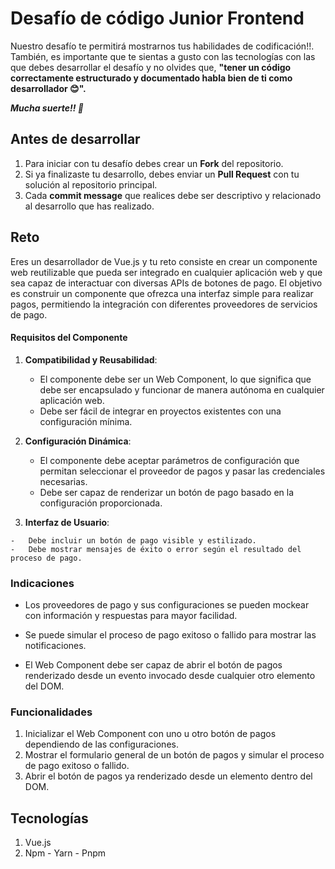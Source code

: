 
# Desafío de código Junior Frontend

Nuestro desafío te permitirá mostrarnos tus habilidades de codificación!!. También, es importante que te sientas a gusto con las tecnologías con las que debes desarrollar el desafío y no olvides que, **"tener un código correctamente estructurado y documentado habla bien de ti como desarrollador :blush:".**

***Mucha suerte!! :muscle:***

## Antes de desarrollar

1. Para iniciar con tu desafío debes crear un **Fork** del repositorio.
2. Si ya finalizaste tu desarrollo, debes enviar un **Pull Request** con tu solución al repositorio principal.
3. Cada **commit message** que realices debe ser descriptivo y relacionado al desarrollo que has realizado.


## Reto
Eres un desarrollador de Vue.js y tu reto consiste en crear un componente web reutilizable que pueda ser integrado en cualquier aplicación web y que sea capaz de interactuar con diversas APIs de botones de pago. El objetivo es construir un componente que ofrezca una interfaz simple para realizar pagos, permitiendo la integración con diferentes proveedores de servicios de pago.

#### Requisitos del Componente

1.  **Compatibilidad y Reusabilidad**:
    
    -   El componente debe ser un Web Component, lo que significa que debe ser encapsulado y funcionar de manera autónoma en cualquier aplicación web.
    -   Debe ser fácil de integrar en proyectos existentes con una configuración mínima.

2. **Configuración Dinámica**:
    
    -   El componente debe aceptar parámetros de configuración que permitan seleccionar el proveedor de pagos y pasar las credenciales necesarias.
    -   Debe ser capaz de renderizar un botón de pago basado en la configuración proporcionada.

3.   **Interfaz de Usuario**:
    
    -   Debe incluir un botón de pago visible y estilizado.
    -   Debe mostrar mensajes de éxito o error según el resultado del proceso de pago.

### Indicaciones

- Los proveedores de pago y sus configuraciones se pueden mockear con información y respuestas para mayor facilidad.

- Se puede simular el proceso de pago exitoso o fallido para mostrar las notificaciones.

- El Web Component debe ser capaz de abrir el botón de pagos renderizado desde un evento invocado desde cualquier otro elemento del DOM.
  

### Funcionalidades

1. Inicializar el Web Component con uno u otro botón de pagos dependiendo de las configuraciones.
2. Mostrar el formulario general de un botón de pagos y simular el proceso de pago exitoso o fallido.
3. Abrir el botón de pagos ya renderizado desde un elemento dentro del DOM.

  

## Tecnologías

1. Vue.js
2. Npm - Yarn - Pnpm